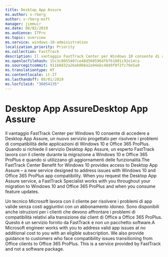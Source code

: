 ```yaml
---
title: Desktop App Assure
ms.author: v-rberg
author: v-rberg-msft
manager: jimmuir
ms.date: 08/02/2019
ms.audience: ITPro
ms.topic: overview
ms.service: windows-10-administration
localization_priority: Priority
ms.collection: FastTrack
description: Il vantaggio FastTrack Center per Windows 10 consente di accedere a Desktop App Assure, un servizio progettato per risolvere i problemi di compatibilità delle applicazioni di Windows 10 e Office 365 ProPlus.
ms.openlocfilehash: 15c3c8055407ce48d568596dfbf61801c92e14ca
ms.sourcegitcommit: 911b0d32a26eb068a2a94ebc48d9f8f2fc70e5a9
ms.translationtype: HT
ms.contentlocale: it-IT
ms.lasthandoff: 08/01/2019
ms.locfileid: "36054135"
---
```

# <a name="desktop-app-assure"></a><span data-ttu-id="87a81-103">Desktop App Assure</span><span class="sxs-lookup"><span data-stu-id="87a81-103">Desktop App Assure</span></span>

<span data-ttu-id="87a81-p101">Il vantaggio FastTrack Center per Windows 10 consente di accedere a Desktop App Assure, un nuovo servizio progettato per risolvere i problemi di compatibilità delle applicazioni di Windows 10 e Office 365 ProPlus. Quando si richiede il servizio Desktop App Assure, un esperto FastTrack lavora con il cliente durante la migrazione a Windows 10 e Office 365 ProPlus e quando si utilizzano gli aggiornamenti delle funzionalità.</span><span class="sxs-lookup"><span data-stu-id="87a81-p101">The FastTrack Center Benefit for Windows 10 provides access to Desktop App Assure – a new service designed to address issues with Windows 10 and Office 365 ProPlus app compatibility. When you request the Desktop App Assure service, a FastTrack Specialist works with you throughout your migration to Windows 10 and Office 365 ProPlus and when you consume feature updates.</span></span> 

<span data-ttu-id="87a81-p102">Un tecnico Microsoft lavora con il cliente per risolvere i problemi di app valide senza costi aggiuntivi con un abbonamento idoneo. Sono disponibili anche istruzioni per i clienti che devono affrontare i problemi di compatibilità relativi alla transizione dai client di Office a Office 365 ProPlus. Questo è un servizio fornito da FastTrack e non un pacchetto software.</span><span class="sxs-lookup"><span data-stu-id="87a81-p102">A Microsoft engineer works with you to address valid app issues at no additional cost to you with an eligible subscription. We also provide guidance to customers who face compatibility issues transitioning from Office clients to Office 365 ProPlus. This is a service provided by FastTrack and not a software package.</span></span>

  

    

 

